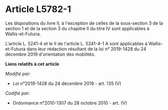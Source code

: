 # Article L5782-1

Les dispositions du livre II, à l'exception de celles de la sous-section 3 de la section 1 et de la section 3 du chapitre II
du titre IV sont applicables à Wallis-et-Futuna.

L'article L. 5241-4 et le II de l'article L. 5241-4-1 A sont applicables à Wallis-et-Futuna dans leur rédaction résultant de
la loi n° 2019-1428 du 24 décembre 2019 d'orientation des mobilités.

**Liens relatifs à cet article**

_Modifié par_:

  - Loi n°2019-1428 du 24 décembre 2019 - art. 135 (V)

_Codifié par_:

  - Ordonnance n°2010-1307 du 28 octobre 2010 - art. (V)
